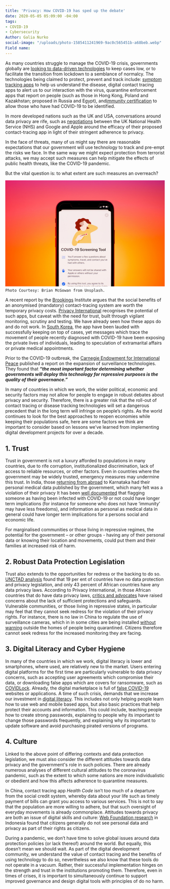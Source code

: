 ```yaml
---
title: 'Privacy: How COVID-19 has sped up the debate'
date: 2020-05-05 05:09:00 -04:00
tags:
- COVID-19
- Cybersecurity
Author: Galia Nurko
social-image: "/uploads/photo-1585411241969-9ac0c565451b-a68beb.webp"
Field name: 
---
```


As many countries struggle to manage the COVID-19 crisis, governments globally are [looking to data-driven technologies](https://www.bloomberg.com/news/articles/2020-04-30/the-world-embraces-contact-tracing-technology-to-fight-covid-19?utm_campaign=The%20Interface&utm_medium=email&utm_source=Revue%20newsletter) to keep cases low, or to facilitate the transition from lockdown to a semblance of normalcy. The technologies being claimed to protect, prevent and track include: [symptom tracking apps](corona.asan.gov.af) to help us understand the disease, digital contact tracing apps to alert us to our interaction with the virus, quarantine enforcement apps that report on people (such as those in Hong Kong, Poland and Kazakhstan; proposed in Russia and Egypt), and[immunity certification](https://www.ukauthority.com/articles/open-university-develops-digital-certificate-for-covid-19-immunity/) to allow those who have had COVID-19 to be identified.

In more developed nations such as the UK and USA, conversations around data privacy are rife, such as [negotiations](https://www.bbc.co.uk/news/technology-52441428) between the UK National Health Service (NHS) and Google and Apple around the efficacy of their proposed contact-tracing app in light of their stringent adherence to privacy.

In the face of threats, many of us might say there are reasonable expectations that our government will use technology to track and pre-empt the risks we face. In the same way we might expect protection from terrorist attacks, we may accept such measures can help mitigate the effects of public health threats, like the COVID-19 pandemic.

But the vital question is: to what extent are such measures an overreach?

<!--more-->

![photo-1585411241969-9ac0c565451b.webp](/uploads/photo-1585411241969-9ac0c565451b.webp)`Photo Courtesy: Brian McGowan from Unsplash.`

A recent report by the [Brookings](https://www.brookings.edu/research/freedom-and-privacy-in-the-time-of-coronavirus/) Institute argues that the social benefits of an anonymised (mandatory) contact-tracing system are worth the temporary privacy costs. [Privacy International](https://privacyinternational.org/long-read/3675/theres-app-coronavirus-apps) recognises the potential of such apps, but caveat with the need for trust, built through vigilant monitoring, scrutiny and testing. We have already seen how these apps do and do not work. In [South Korea](https://www.theguardian.com/world/2020/mar/06/more-scary-than-coronavirus-south-koreas-health-alerts-expose-private-lives), the app have been lauded with successfully keeping on top of cases, yet messages which trace the movement of people recently diagnosed with COVID-19 have been exposing the private lives of individuals, leading to speculation of extramarital affairs or private medical appointments.

Prior to the COVID-19 outbreak, the [Carnegie Endowment for International Peace](https://carnegieendowment.org/2019/09/17/global-expansion-of-ai-surveillance-pub-79847) published a report on the expansion of surveillance technologies. They found that ***“the most important factor determining whether governments will deploy this technology for repressive purposes is the quality of their governance.”***

In many of countries in which we work, the wider political, economic and security factors may not allow for people to engage in robust debates about privacy and security. Therefore, there is a greater risk that the roll-out of contact tracing or disease tracking technologies will set a dangerous precedent that in the long term will infringe on people’s rights. As the world continues to look for the best approaches to reopen economies while keeping their populations safe, here are some factors we think are important to consider based on lessons we’ve learned from implementing digital development projects for over a decade.

## 1. Trust

Trust in government is not a luxury afforded to populations in many countries, due to rife corruption, institutionalized discrimination, lack of access to reliable resources, or other factors. Even in countries where the government may be widely trusted, emergency measures may undermine this trust. In India, those [returning from abroad](https://www.news18.com/news/india/privacy-not-a-concern-checking-virus-spread-is-ktaka-govt-publishes-details-of-foreign-returnees-2550835.html) to Karnataka had their personal medical data published by the government, which many felt was a violation of their privacy It has been [well documented](https://onezero.medium.com/immunity-passports-could-create-a-new-category-of-privilege-2f70ce1b905) that flagging someone as having been infected with COVID-19 or not could have longer term implications (for instance for someone who does not have ‘immunity’ may have less freedoms), and information as personal as medical data in general could have longer term implications for a persons social and economic life.

For marginalised communities or those living in repressive regimes, the potential for the government – or other groups - having any of their personal data or knowing their location and movements, could put them and their families at increased risk of harm.

## 2. Robust Data Protection Legislation

Trust also extends to the opportunities for redress or the backing to do so. [UNCTAD analysis](https://unctad.org/en/Pages/DTL/STI_and_ICTs/ICT4D-Legislation/eCom-Data-Protection-Laws.aspx) found that 19 per ent of countries have no data protection and privacy legislation, and only 43 percent of African countries have any data privacy laws. According to Privacy International, in those African countries that do have data privacy laws, [critics and advocates](https://privacyinternational.org/long-read/3109/africa-sim-card-registration-only-increases-monitoring-and-exclusion) have raised concerns about the lack of sufficient protections and safeguards. Vulnerable communities, or those living in repressive states, in particular may feel that they cannot seek redress for the violation of their privacy rights. For instance, there is no law in China to regulate the use of surveillance cameras, which in in some cities are being installed [without warning](https://edition.cnn.com/2020/04/27/asia/cctv-cameras-china-hnk-intl/index.html?utm_campaign=The%20Interface&utm_medium=email&utm_source=Revue%20newsletter) outside the homes of people being quarantined. Citizens therefore cannot seek redress for the increased monitoring they are facing.

## 3. Digital Literacy and Cyber Hygiene

In many of the countries in which we work, digital literacy is lower and smartphones, where used, are relatively new to the market. Users entering digital platforms for the first time are particularly vulnerable to data privacy concerns, such as accepting user agreements which compromise their data, or downloading false apps which are covers for ransomware, such as [COVIDLock](https://www.domaintools.com/resources/blog/covidlock-mobile-coronavirus-tracking-app-coughs-up-ransomware). Already, the digital marketplace is full of [false COVID-19](https://www.zdnet.com/article/thousands-of-covid-19-scam-and-malware-sites-are-being-created-on-a-daily-basis/) websites or applications. A time of such crisis, demands that we increase our investment in [digital literacy](https://dai-global-digital.com/the-missing-digital-principle-educate-the-user.html). This includes not only helping people learn how to use web and mobile based apps, but also basic practices that help protect their accounts and information. This could include, teaching people how to create strong passwords, explaining to people why its important to change those passwords frequently, and explaining why its important to update software and avoid purchasing pirated versions of programs.

## 4. Culture

Linked to the above point of differing contexts and data protection legislation, we must also consider the different attitudes towards data privacy and the government's role in such policies. There are already numerous analyses of different cultural attitudes to the coronavirus pandemic, such as the extent to which some nations are more individualistic or obedient and how this affects adherence to quarantine measures.

In China, contact tracing app *Health Code* isn’t too much of a departure from the social credit system, whereby data about your life such as timely payment of bills can grant you access to various services. This is not to say that the population are more willing to adhere, but that such oversight of everyday movements is already commonplace. Attitudes towards privacy are both an issue of digital skills and culture: [Web Foundation research](https://webfoundation.org/2019/10/personal-data-protection-in-indonesia-the-long-road-to-effective-implementation/) in Indonesia found that citizens generally do not see personal data and privacy as part of their rights as citizens.

During a pandemic, we don’t have time to solve global issues around data protection policies (or lack thereof) around the world. But equally, this doesn’t mean we should wait. As part of the digital development community, we understand the value of contact tracing and the benefits of using technology to do so, nevertheless we also know that these tools do not operate in a vacuum. Rather, their successful implementation hinges on the strength and trust in the institutions promoting them. Therefore, even in times of crises, it is important to simultaneously continue to support improved governance and design digital tools with principles of do no harm. 